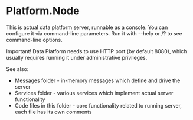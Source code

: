 ﻿# Platform.Node

This is actual data platform server, runnable as a console. You can configure 
it via command-line parameters. Run it with --help or /? to see command-line
options.

Important! Data Platform needs to use HTTP port (by default 8080), which usually
requires running it under administrative privileges.

See also:

* Messages folder - in-memory messages which define and drive the server
* Services folder - various services which implement actual server functionality
* Code files in this folder - core functionality related to running server,
  each file has its own comments
